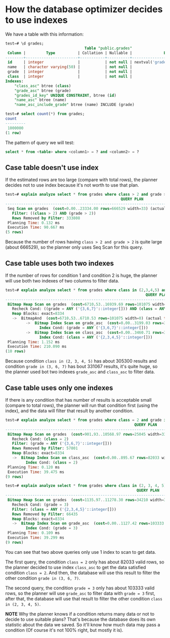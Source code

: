 # How the database optimizer decides to use indexes

We have a table with this information:

```sql
test=# \d grades;
                                   Table "public.grades"
 Column |         Type          | Collation | Nullable |              Default               
--------+-----------------------+-----------+----------+------------------------------------
 id     | integer               |           | not null | nextval('grades_id_seq'::regclass)
 name   | character varying(50) |           | not null | 
 grade  | integer               |           | not null | 
 class  | integer               |           | not null | 
Indexes:
    "class_asc" btree (class)
    "grade_asc" btree (grade)
    "grades_id_key" UNIQUE CONSTRAINT, btree (id)
    "name_asc" btree (name)
    "name_asc_include_grade" btree (name) INCLUDE (grade)

test=# select count(*) from grades;
count  
---------
 1000000
(1 row)
```

The pattern of query we will test:

```sql
select * from <table> where <column1> = ? and <column2> = ?
```

## Case table doesn't use index

If the estimated rows are too large (compare with total rows), the planner decides not to use index because it's not worth to use that plan.

```sql
test=# explain analyze select * from grades where class > 2 and grade > 2;
                                                   QUERY PLAN                                                   
----------------------------------------------------------------------------------------------------------------
 Seq Scan on grades  (cost=0.00..23334.00 rows=666529 width=33) (actual time=0.014..78.045 rows=666192 loops=1)
   Filter: ((class > 2) AND (grade > 2))
   Rows Removed by Filter: 333808
 Planning Time: 0.132 ms
 Execution Time: 90.667 ms
(5 rows)
```

Because the number of rows having `class > 2 and grade > 2` is quite large (about 666529), so the planner only uses Seq Scan for this query.

## Case table uses both two indexes

If the number of rows for condition 1 and condition 2 is huge, the planner will use both two indexes of two columns to filter data.

```sql
test=# explain analyze select * from grades where class in (2,3,4,5) and grade in (3,6,7);
                                                              QUERY PLAN                                                               
---------------------------------------------------------------------------------------------------------------------------------------
 Bitmap Heap Scan on grades  (cost=6710.53..16939.69 rows=101075 width=33) (actual time=34.343..205.991 rows=99744 loops=1)
   Recheck Cond: ((grade = ANY ('{3,6,7}'::integer[])) AND (class = ANY ('{2,3,4,5}'::integer[])))
   Heap Blocks: exact=8334
   ->  BitmapAnd  (cost=6710.53..6710.53 rows=101075 width=0) (actual time=32.659..32.661 rows=0 loops=1)
         ->  Bitmap Index Scan on grade_asc  (cost=0.00..3199.03 rows=305300 width=0) (actual time=15.407..15.407 rows=299479 loops=1)
               Index Cond: (grade = ANY ('{3,6,7}'::integer[]))
         ->  Bitmap Index Scan on class_asc  (cost=0.00..3460.71 rows=331067 width=0) (actual time=16.844..16.844 rows=332683 loops=1)
               Index Cond: (class = ANY ('{2,3,4,5}'::integer[]))
 Planning Time: 1.152 ms
 Execution Time: 210.090 ms
(10 rows)
```

Because condition `class in (2, 3, 4, 5)` has about 305300 results and condition `grade in (3, 6, 7)` has bout 331067 results, it's quite huge, so the planner used bot two indexes `grade_asc` and `class_asc` to filter data.

## Case table uses only one indexes

If there is any condition that has number of results is acceptable small (compare to total rows), the planner will run that condition first (using the index), and the data will filter that result by another condition.

```sql
test=# explain analyze select * from grades where class = 2 and grade in (3, 6, 7);
                                                         QUERY PLAN                                                         
----------------------------------------------------------------------------------------------------------------------------
 Bitmap Heap Scan on grades  (cost=901.93..10568.97 rows=25045 width=33) (actual time=6.156..38.445 rows=25172 loops=1)
   Recheck Cond: (class = 2)
   Filter: (grade = ANY ('{3,6,7}'::integer[]))
   Rows Removed by Filter: 57801
   Heap Blocks: exact=8334
   ->  Bitmap Index Scan on class_asc  (cost=0.00..895.67 rows=82033 width=0) (actual time=4.483..4.483 rows=82973 loops=1)
         Index Cond: (class = 2)
 Planning Time: 0.120 ms
 Execution Time: 39.475 ms
(9 rows)

test=# explain analyze select * from grades where class in (2, 3, 4, 5) and grade = 3;
                                                          QUERY PLAN                                                          
------------------------------------------------------------------------------------------------------------------------------
 Bitmap Heap Scan on grades  (cost=1135.97..11278.30 rows=34210 width=33) (actual time=5.584..38.106 rows=33445 loops=1)
   Recheck Cond: (grade = 3)
   Filter: (class = ANY ('{2,3,4,5}'::integer[]))
   Rows Removed by Filter: 66435
   Heap Blocks: exact=8334
   ->  Bitmap Index Scan on grade_asc  (cost=0.00..1127.42 rows=103333 width=0) (actual time=4.228..4.228 rows=99880 loops=1)
         Index Cond: (grade = 3)
 Planning Time: 0.109 ms
 Execution Time: 39.299 ms
(9 rows)
```

You can see that two above queries only use 1 index to scan to get data.

The first query, the condition `class = 2` only has about 82033 valid rows, so the planner decided to use index `class_asc` to get the data satisfied condition `class = 2`.
And then, the database will use this result to filter the other condition `grade in (3, 6, 7)`.

The second query, the condition `grade = 3` only has about 103333 valid rows, so the planner will use `grade_asc` to filter data with `grade = 3` first, after that, the database will use that result to filter the other condition `class in (2, 3, 4, 5)`.

**NOTE** Why the planner knows if a condition returns many data or not to decide to use suitable plans? That's because the database does its own statistic about the data we saved. So it'll know how much data may pass a condition (Of course it's not 100% right, but mostly it is).
